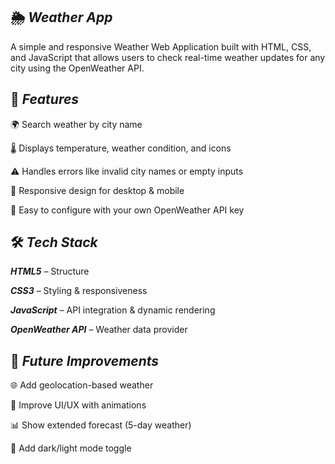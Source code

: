 🌦️ ***Weather App***
---

A simple and responsive Weather Web Application built with HTML, CSS, and JavaScript that allows users to check real-time weather updates for any city using the OpenWeather API.

🚀 ***Features***
---

🌍 Search weather by city name

🌡️ Displays temperature, weather condition, and icons

⚠️ Handles errors like invalid city names or empty inputs

📱 Responsive design for desktop & mobile

🔑 Easy to configure with your own OpenWeather API key

🛠️ ***Tech Stack***
---

***HTML5*** – Structure

***CSS3*** – Styling & responsiveness

***JavaScript***  – API integration & dynamic rendering

***OpenWeather API*** – Weather data provider

🚧 ***Future Improvements***
---

🌐 Add geolocation-based weather

🎨 Improve UI/UX with animations

📊 Show extended forecast (5-day weather)

🌙 Add dark/light mode toggle
